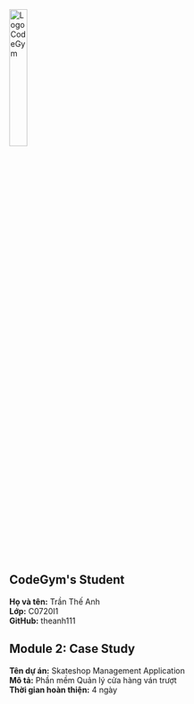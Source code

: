 <img src="https://codegym.vn/wp-content/uploads/2017/03/CodeGym-3-02-copy.jpg" width=25% margin-left="auto" margin-right="auto" alt="LogoCodeGym">
<h2>CodeGym's Student</h2>
<b>Họ và tên:</b> Trần Thế Anh
<br>
<b>Lớp:</b> C0720I1
<br>
<b>GitHub:</b> theanh111
<br>
<h2>Module 2: Case Study</h2>
<b>Tên dự án:</b> Skateshop Management Application
<br>
<b>Mô tả:</b> Phần mềm Quản lý cửa hàng ván trượt
<br>
<b>Thời gian hoàn thiện:</b> 4 ngày
